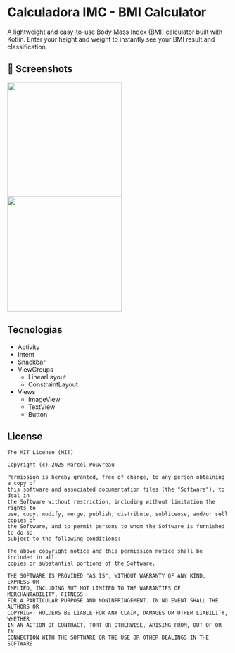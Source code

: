 # Calculadora IMC - BMI Calculator
A lightweight and easy-to-use Body Mass Index (BMI) calculator built with Kotlin.
Enter your height and weight to instantly see your BMI result and classification.

## :camera_flash: Screenshots
<!-- You can add more screenshots here if you like -->
<img src = "https://github.com/user-attachments/assets/83cc3f80-fbe6-43ec-b78a-d0b305e6e6ac" width=260 /> <img src = "https://github.com/user-attachments/assets/8f8c87c0-8b02-449b-b894-7e447374c0c6" width=260 />

## Tecnologias
- Activity
- Intent
- Snackbar
- ViewGroups
  - LinearLayout
  - ConstraintLayout
- Views
  - ImageView
  - TextView
  - Button

## License
```
The MIT License (MIT)

Copyright (c) 2025 Marcel Pouvreau

Permission is hereby granted, free of charge, to any person obtaining a copy of
this software and associated documentation files (the "Software"), to deal in
the Software without restriction, including without limitation the rights to
use, copy, modify, merge, publish, distribute, sublicense, and/or sell copies of
the Software, and to permit persons to whom the Software is furnished to do so,
subject to the following conditions:

The above copyright notice and this permission notice shall be included in all
copies or substantial portions of the Software.

THE SOFTWARE IS PROVIDED "AS IS", WITHOUT WARRANTY OF ANY KIND, EXPRESS OR
IMPLIED, INCLUDING BUT NOT LIMITED TO THE WARRANTIES OF MERCHANTABILITY, FITNESS
FOR A PARTICULAR PURPOSE AND NONINFRINGEMENT. IN NO EVENT SHALL THE AUTHORS OR
COPYRIGHT HOLDERS BE LIABLE FOR ANY CLAIM, DAMAGES OR OTHER LIABILITY, WHETHER
IN AN ACTION OF CONTRACT, TORT OR OTHERWISE, ARISING FROM, OUT OF OR IN
CONNECTION WITH THE SOFTWARE OR THE USE OR OTHER DEALINGS IN THE SOFTWARE.
```
